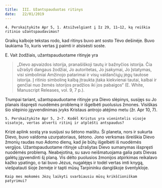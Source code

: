 ```yaml
---
title:  III. Užantspauduotas ritinys
date:   22/01/2019
---
```


`4. Perskaitykite Apr 5, 1. Atsižvelgiant į Iz 29, 11–12, ką reiškia ritinio užantspaudavimas?`

Graikų kalboje tekstas rodo, kad ritinys buvo ant sosto Tėvo dešinėje. Buvo laukiama To, kuris vertas jį paimti ir atsisėsti soste.

E. Vait žodžiais, užantspauduotame ritinyje yra

> <p></p>
> „Dievo apvaizdos istorija, pranašiškoji tautų ir bažnyčios istorija. Čia užrašyti dangaus žodžiai, Jo autoritetas, Jo įsakymai, Jo Įstatymas, visi simboliniai Amžinojo patarimai ir visų valdančiųjų jėgų tautose istorija. Į ritinio simbolinę kalbą įtraukta įtaka kiekvienai tautai, kalbai ir genčiai nuo žemės istorijos pradžios iki jos pabaigos“ (E. White, Manuscript Releases, vol. 9, 7 p.).

Trumpai tariant, užantspauduotame ritinyje yra Dievo slėpinys, susijęs su Jo planais išspręsti nuodėmės problemą ir išgelbėti puolusius žmones. Visiškas šio slėpinio įgyvendinimas įvyks Kristaus antrojo atėjimo metu (žr. Apr 10, 7). 

`5. Perskaitykite Apr 5, 2–7. Kodėl Kristus yra vienintelis visoje visatoje, vertas atverti ritinį ir atplėšti antspaudus?`

Krizė aplink sostą yra susijusi su šėtono maištu. Ši planeta, nors ir sukurta Dievo, buvo valdoma uzurpatoriaus, šėtono. Jono verksmas išreiškia Dievo žmonių raudas nuo Adomo dienų, kad jie būtų išgelbėti iš nuodėmės vergijos. Užantspauduotame ritinyje užrašytas Dievo sumanymas išspręsti nuodėmės problemą. Neabejotina, su savo neišmatuojama galia pats Dievas galėtų įgyvendinti šį planą. Vis dėlto puolusios žmonijos atpirkimas reikalavo kažko ypatingo, o tai buvo Jėzus, nugalėjęs ir todėl vertas imti knygą, viešpatauti šioje žemėje ir tapti mūsų Tarpininku dangiškoje šventykloje.

`Kaip mes mokomės Jėzų laikyti svarbiausiu mūsų krikščioniškam patyrimui?`
